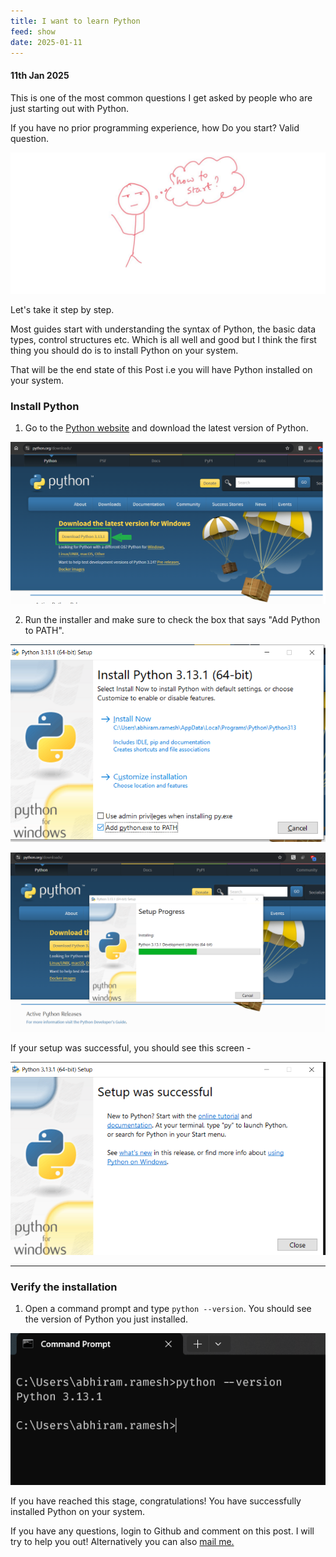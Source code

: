 ```yaml
---
title: I want to learn Python
feed: show
date: 2025-01-11
---
```

#### 11th Jan 2025

This is one of the most common questions I get asked by people who are just starting out with Python.

If you have no prior programming experience, how Do you start? Valid question.

![alt text](/assets/img/basics/how-to-start-1/how-to-start.jpg)

Let's take it step by step.

Most guides start with understanding the syntax of Python, the basic data types, control structures etc. Which is all well and good but I think the first thing you should do is to install Python on your system.

That will be the end state of this Post i.e you will have Python installed on your system.

###  Install Python

1. Go to the [Python website](https://www.python.org/downloads/) and download the latest version of Python.

![alt text](/assets/img/basics/how-to-start-1/download.png)

2. Run the installer and make sure to check the box that says "Add Python to PATH".

![alt text](/assets/img/basics/how-to-start-1/pyinstallation-0.png)

![alt text](/assets/img/basics/how-to-start-1/pyinstallation-1.png)

If your setup was successful, you should see this screen - 

![alt text](/assets/img/basics/how-to-start-1/pyinstallation-2.png)

---


### Verify the installation

1. Open a command prompt and type `python --version`. You should see the version of Python you just installed.

![alt text](/assets/img/basics/how-to-start-1/pyinstallation-3.png)


If you have reached this stage, congratulations! You have successfully installed Python on your system.

If you have any questions, login to Github and comment on this post. I will try to help you out! Alternatively you can also [mail me.](mailto:everythingpython0@gmail.com)